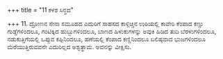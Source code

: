 +++
title = "11 ಕಳಶ ಸಿನ್ಧದ"

+++
11. ದ್ರೋಣನ ಸೇನಾ ಸಮೂಹದ ಎದುರಿಗೆ ಸಾಹಸದ ಕಾಳ್ಗಿಚ್ಚಿನ ಉರಿಯಲ್ಲಿ ಕಾವೇರಿ ಕೆಂಪಾದ ಕಣ್ಣು ಗುಡ್ಡೆಗಳಿಂದಲೂ, ಗಂಟಿಕ್ಕಿದ ಹುಬ್ಬುಗಳಿಂದಲೂ, ಬಾಣದ ಹಿಳುಕುಗಳನ್ನು ಅವುಕಿ ಹಿಡಿದ ತುದಿ ಬೆರಳುಗಳಿಂದಲೂ, ನಡುಕುತ್ತಿಗೆಯಲ್ಲಿ ಒಪ್ಪುವ ಕಪ್ಪಿನಿಂದಲೂ, ಹಣೆಯಲ್ಲಿ ಕೆಂಪಾದ ಕಣ್ಣಿನಿಂದಲೂ ಬಲಿಷ್ಠವಾದ ಭುಜಗಳಿಂದಲೂ ಮೆರೆಯುತ್ತಿರುವವನೇ ಎದುರಿಲ್ಲದ ಅಶ್ವತ್ಥಾಮ. ಅವನನ್ನು ವೀಕ್ಷಿಸು.